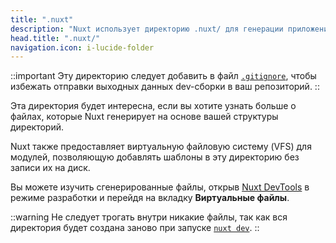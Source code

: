 ```yaml
---
title: ".nuxt"
description: "Nuxt использует директорию .nuxt/ для генерации приложения Vue."
head.title: ".nuxt/"
navigation.icon: i-lucide-folder
---
```


::important
Эту директорию следует добавить в файл [`.gitignore`](/docs/guide/directory-structure/gitignore), чтобы избежать отправки выходных данных dev-сборки в ваш репозиторий.
::

Эта директория будет интересна, если вы хотите узнать больше о файлах, которые Nuxt генерирует на основе вашей структуры директорий.

Nuxt также предоставляет виртуальную файловую систему (VFS) для модулей, позволяющую добавлять шаблоны в эту директорию без записи их на диск.

Вы можете изучить сгенерированные файлы, открыв [Nuxt DevTools](https://devtools.nuxt.com) в режиме разработки и перейдя на вкладку **Виртуальные файлы**.

::warning
Не следует трогать внутри никакие файлы, так как вся директория будет создана заново при запуске [`nuxt dev`](/docs/api/commands/dev).
::
